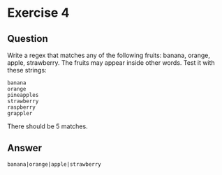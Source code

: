 # Exercise 4

## Question

Write a regex that matches any of the following fruits: banana, orange, apple, strawberry. The fruits may appear inside other words. Test it with these strings:

```
banana
orange
pineapples
strawberry
raspberry
grappler
```

There should be 5 matches.

## Answer

```
banana|orange|apple|strawberry
```
